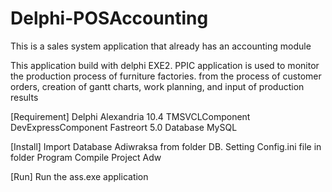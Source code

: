 # Delphi-POSAccounting
This is a sales system application that already has an accounting module

This application build with delphi EXE2. PPIC application is used to monitor the production process of furniture factories. from the process of customer orders, creation of gantt charts, work planning, and input of production results

[Requirement] Delphi Alexandria 10.4
TMSVCLComponent
DevExpressComponent
Fastreort 5.0
Database MySQL

[Install] Import Database Adiwraksa from folder DB.
Setting Config.ini file in folder Program
Compile Project Adw

[Run] Run the ass.exe application
